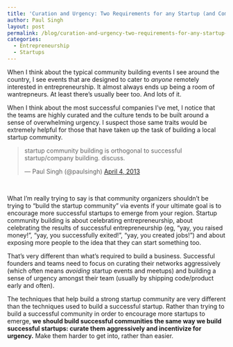 ```yaml
---
title: 'Curation and Urgency: Two Requirements for any Startup (and Community)'
author: Paul Singh
layout: post
permalink: /blog/curation-and-urgency-two-requirements-for-any-startup-and-community/
categories:
  - Entrepreneurship
  - Startups
---
```

When I think about the typical community building events I see around the country, I see events that are designed to cater to *anyone* remotely interested in entrepreneurship. It almost always ends up being a room of wantrepneurs. At least there&#8217;s usually beer too. And lots of it.

When I think about the most successful companies I&#8217;ve met, I notice that the teams are highly curated and the culture tends to be built around a sense of overwhelming urgency. I suspect those same traits would be extremely helpful for those that have taken up the task of building a local startup community.<!--more-->

<blockquote class="twitter-tweet">
  <p>
    startup community building is orthogonal to successful startup/company building. discuss.
  </p>
  
  <p>
    — Paul Singh (@paulsingh) <a href="https://twitter.com/paulsingh/status/319894416741498884">April 4, 2013</a>
  </p>
</blockquote>

&nbsp;

What I&#8217;m really trying to say is that community organizers shouldn&#8217;t be trying to &#8220;build the startup community&#8221; via events if your ultimate goal is to encourage more successful startups to emerge from your region. Startup community building is about celebrating entrepreneurship, about celebrating the results of successful entrepreneurship (eg, &#8220;yay, you raised money!&#8221;, &#8220;yay, you successfully exited!&#8221;, &#8220;yay, you created jobs!&#8221;) and about exposing more people to the idea that they can start something too.

That&#8217;s very different than what&#8217;s required to build a business. Successful founders and teams need to focus on curating their networks aggressively (which often means *avoiding* startup events and meetups) and building a sense of urgency amongst their team (usually by shipping code/product early and often).

The techniques that help build a strong startup community are very different than the techniques used to build a successful startup. Rather than trying to build a successful community in order to encourage more startups to emerge, **we should build successful communities the same way we build successful startups: curate them aggressively and incentivize for urgency.** Make them harder to get into, rather than easier.